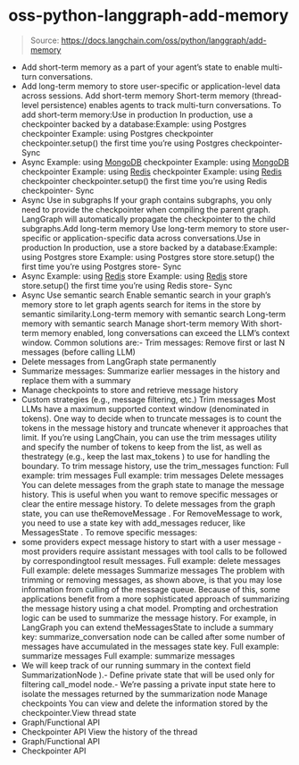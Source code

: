 # oss-python-langgraph-add-memory

> Source: https://docs.langchain.com/oss/python/langgraph/add-memory

- Add short-term memory as a part of your agent’s state to enable multi-turn conversations.
- Add long-term memory to store user-specific or application-level data across sessions.
Add short-term memory
Short-term memory (thread-level persistence) enables agents to track multi-turn conversations. To add short-term memory:Use in production
In production, use a checkpointer backed by a database:Example: using Postgres checkpointer
Example: using Postgres checkpointer
checkpointer.setup()
the first time you’re using Postgres checkpointer- Sync
- Async
Example: using [MongoDB](https://pypi.org/project/langgraph-checkpoint-mongodb/) checkpointer
Example: using [MongoDB](https://pypi.org/project/langgraph-checkpoint-mongodb/) checkpointer
Example: using [Redis](https://pypi.org/project/langgraph-checkpoint-redis/) checkpointer
Example: using [Redis](https://pypi.org/project/langgraph-checkpoint-redis/) checkpointer
checkpointer.setup()
the first time you’re using Redis checkpointer- Sync
- Async
Use in subgraphs
If your graph contains subgraphs, you only need to provide the checkpointer when compiling the parent graph. LangGraph will automatically propagate the checkpointer to the child subgraphs.Add long-term memory
Use long-term memory to store user-specific or application-specific data across conversations.Use in production
In production, use a store backed by a database:Example: using Postgres store
Example: using Postgres store
store.setup()
the first time you’re using Postgres store- Sync
- Async
Example: using [Redis](https://pypi.org/project/langgraph-checkpoint-redis/) store
Example: using [Redis](https://pypi.org/project/langgraph-checkpoint-redis/) store
store.setup()
the first time you’re using Redis store- Sync
- Async
Use semantic search
Enable semantic search in your graph’s memory store to let graph agents search for items in the store by semantic similarity.Long-term memory with semantic search
Long-term memory with semantic search
Manage short-term memory
With short-term memory enabled, long conversations can exceed the LLM’s context window. Common solutions are:- Trim messages: Remove first or last N messages (before calling LLM)
- Delete messages from LangGraph state permanently
- Summarize messages: Summarize earlier messages in the history and replace them with a summary
- Manage checkpoints to store and retrieve message history
- Custom strategies (e.g., message filtering, etc.)
Trim messages
Most LLMs have a maximum supported context window (denominated in tokens). One way to decide when to truncate messages is to count the tokens in the message history and truncate whenever it approaches that limit. If you’re using LangChain, you can use the trim messages utility and specify the number of tokens to keep from the list, as well as thestrategy
(e.g., keep the last max_tokens
) to use for handling the boundary.
To trim message history, use the trim_messages
function:
Full example: trim messages
Full example: trim messages
Delete messages
You can delete messages from the graph state to manage the message history. This is useful when you want to remove specific messages or clear the entire message history. To delete messages from the graph state, you can use theRemoveMessage
. For RemoveMessage
to work, you need to use a state key with add_messages
reducer, like MessagesState
.
To remove specific messages:
- some providers expect message history to start with a
user
message - most providers require
assistant
messages with tool calls to be followed by correspondingtool
result messages.
Full example: delete messages
Full example: delete messages
Summarize messages
The problem with trimming or removing messages, as shown above, is that you may lose information from culling of the message queue. Because of this, some applications benefit from a more sophisticated approach of summarizing the message history using a chat model. Prompting and orchestration logic can be used to summarize the message history. For example, in LangGraph you can extend theMessagesState
to include a summary
key:
summarize_conversation
node can be called after some number of messages have accumulated in the messages
state key.
Full example: summarize messages
Full example: summarize messages
- We will keep track of our running summary in the
context
field
SummarizationNode
).- Define private state that will be used only for filtering
call_model
node.- We’re passing a private input state here to isolate the messages returned by the summarization node
Manage checkpoints
You can view and delete the information stored by the checkpointer.View thread state
- Graph/Functional API
- Checkpointer API
View the history of the thread
- Graph/Functional API
- Checkpointer API